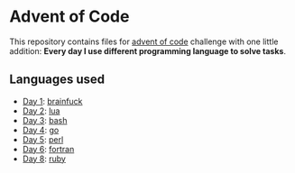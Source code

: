 Advent of Code
=======

This repository contains files for [advent of code](http://adventofcode.com/) challenge with one little addition: **Every day I use different programming language to solve tasks**.

## Languages used
- [Day 1](day-1/): [brainfuck](https://en.wikipedia.org/wiki/Brainfuck)
- [Day 2](day-2/): [lua](http://www.lua.org/)
- [Day 3](day-3/): [bash](https://www.gnu.org/software/bash/)
- [Day 4](day-4/): [go](https://golang.org)
- [Day 5](day-5/): [perl](https://www.perl.org)
- [Day 6](day-6/): [fortran](https://en.wikipedia.org/wiki/Fortran)
- [Day 8](day-8/): [ruby](https://www.ruby-lang.org/en/)
